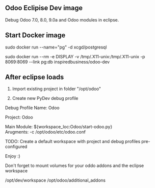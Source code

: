 Odoo Eclipise Dev image
-----

Debug Odoo 7.0, 8.0, 9.0a and Odoo modules in eclipse.


Start Docker image
-------
sudo docker run --name="pg" -d xcgd/postgresql

sudo docker run --rm -e DISPLAY -v /tmp/.X11-unix:/tmp/.X11-unix -p 8069:8069 --link pg:db inspiredbusiness/odoo-dev

After eclipse loads
--------

1) Import existing project in folder "/opt/odoo"

2) Create new PyDev debug profile

Debug Profile Name: Odoo

Project: Odoo

Main Module: ${workspace_loc:Odoo/start-odoo.py}<br />
Arugments: -c /opt/odoo/etc/odoo.conf



TODO: Create a default workspace with project and debug profiles pre-configured

Enjoy :)

Don't forget to mount volumes for your oddo addons and the eclipse workspace

/opt/dev/workspace
/opt/odoo/additional_addons
